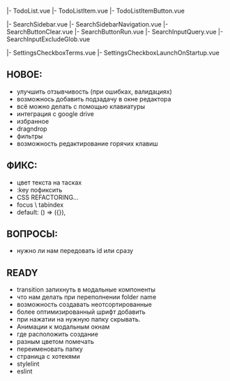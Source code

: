 |- TodoList.vue
|- TodoListItem.vue
|- TodoListItemButton.vue

|- SearchSidebar.vue
|- SearchSidebarNavigation.vue
|- SearchButtonClear.vue
|- SearchButtonRun.vue
|- SearchInputQuery.vue
|- SearchInputExcludeGlob.vue

|- SettingsCheckboxTerms.vue
|- SettingsCheckboxLaunchOnStartup.vue

## НОВОЕ:

- улучшить отзывчивость (при ошибках, валидациях)
- возможнось добавить подзадачу в окне редактора
- всё можно делать с помощью клавиатуры
- интеграция с google drive
- избранное
- dragndrop
- фильтры
- возможность редактирование горячих клавиш

## ФИКС:

- цвет текста на тасках
- :key пофиксить
- CSS REFACTORING...
- focus \ tabindex
- default: () => ({}),

## ВОПРОСЫ:

- нужно ли нам передовать id или сразу

## READY

- transition запихнуть в модальные компоненты
- что нам делать при переполнении folder name
- возможность создавать неотсортированные
- более оптимизированный шрифт добавить
- при нажатии на нужную папку скрывать.
- Анимации к модальным окнам
- где расположить создание
- разным цветом помечать
- переименовать папку
- страница с хотекями
- stylelint
- eslint
